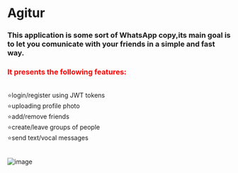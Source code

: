 <h1>Agitur</h3>

<h3>This application is some sort of WhatsApp copy,its main goal is to let you comunicate with your friends in a simple and fast way.</h5>

<h3 style="color:red">It presents the following features:</h3></br>
	&#11088;login/register using JWT tokens</br>
	&#11088;uploading profile photo</br>
	&#11088;add/remove friends</br>
	&#11088;create/leave groups of people</br>
	&#11088;send text/vocal messages</br></br>

![image](https://user-images.githubusercontent.com/54399158/103136248-5d23de00-46c7-11eb-84bb-9ec0584c1499.png)
